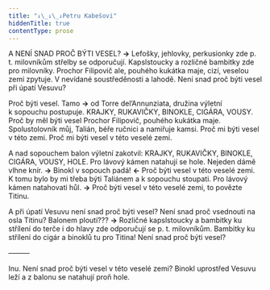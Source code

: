 ```yaml
---
title: "↓\_↓\_↓Petru Kabešovi"
hiddenTitle: true
contentType: prose
---
```


  

A NENÍ SNAD PROČ BÝTI VESEL? **→** Lefošky, jehlovky, perkusionky zde p. t. milovníkům střelby se odporučují. Kapslstoucky a rozličné bambitky zde pro milovníky. Prochor Filipovič ale, pouhého kukátka maje, cizí, veselou zemi zpytuje. V nevídané soustředěnosti a lahodě. Není snad proč býti vesel při úpatí Vesuvu?

  

Proč býti vesel. Tamo **→** od Torre del’Annunziata, družina výletní k sopouchu postupuje. KRAJKY, RUKAVIČKY, BINOKLE, CIGÁRA, VOUSY. Proč by měl býti vesel Prochor Filipovič, pouhého kukátka maje. Spolustolovník můj, Talián, béře ručnici a namiřuje kamsi. Proč mi býti vesel v této zemi. Proč mi býti vesel v této veselé zemi.

  

A nad sopouchem balon výletní zakotvil: KRAJKY, RUKAVIČKY, BINOKLE, CIGÁRA, VOUSY, HOLE. Pro lávový kámen natahují se hole. Nejeden dámě vlhne knír. **→** Binokl v sopouch padá! **←** Proč býti vesel v této veselé zemi. K tomu bylo by mi třeba býti Taliánem a k sopouchu stoupati. Pro lávový kámen natahovati hůl. **→** Proč býti vesel v této veselé zemi, to povězte Titinu.

  

A při úpatí Vesuvu není snad proč býti vesel? Není snad proč vsednouti na osla Titinu? Balonem plouti??? **→** Rozličné kapslstoucky a bambitky ku střílení do terče i do hlavy zde odporučují se p. t. milovníkům. Bambitky ku střílení do cigár a binoklů tu pro Titina! Není snad proč býti vesel?

  

———

  

Inu. Není snad proč býti vesel v této veselé zemi? Binokl uprostřed Vesuvu leží a z balonu se natahují proň hole.
